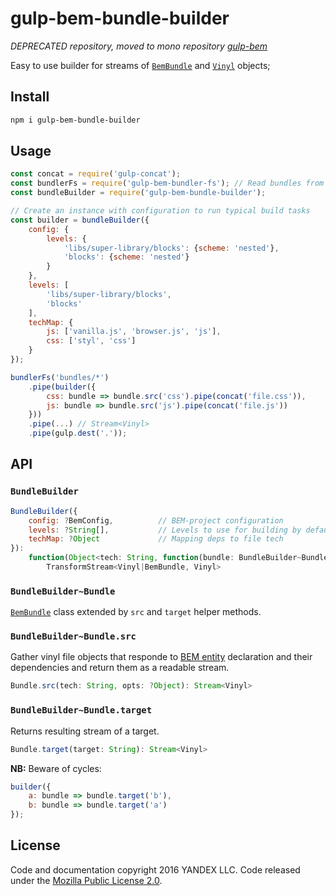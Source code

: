 # gulp-bem-bundle-builder

*DEPRECATED repository, moved to mono repository [gulp-bem](https://github.com/bem/gulp-bem/tree/master/packages/gulp-bem-bundle-builder)*

Easy to use builder for streams of [`BemBundle`][]
and [`Vinyl`][] objects;

## Install

```sh
npm i gulp-bem-bundle-builder
```

## Usage

```js
const concat = require('gulp-concat');
const bundlerFs = require('gulp-bem-bundler-fs'); // Read bundles from FS by glob
const bundleBuilder = require('gulp-bem-bundle-builder');

// Create an instance with configuration to run typical build tasks
const builder = bundleBuilder({
    config: {
        levels: {
            'libs/super-library/blocks': {scheme: 'nested'},
            'blocks': {scheme: 'nested'}
        }
    },
    levels: [
        'libs/super-library/blocks',
        'blocks'
    ],
    techMap: {
        js: ['vanilla.js', 'browser.js', 'js'],
        css: ['styl', 'css']
    }
});

bundlerFs('bundles/*')
    .pipe(builder({
        css: bundle => bundle.src('css').pipe(concat('file.css')),
        js: bundle => bundle.src('js').pipe(concat('file.js'))
    }))
    .pipe(...) // Stream<Vinyl>
    .pipe(gulp.dest('.'));
```

## API

### `BundleBuilder`

```js
BundleBuilder({
    config: ?BemConfig,          // BEM-project configuration
    levels: ?String[],           // Levels to use for building by default
    techMap: ?Object             // Mapping deps to file tech
}):
    function(Object<tech: String, function(bundle: BundleBuilder~Bundle): Stream<Vinyl>>):
        TransformStream<Vinyl|BemBundle, Vinyl>
```

### `BundleBuilder~Bundle`

[`BemBundle`][] class extended by `src` and `target` helper methods.

### `BundleBuilder~Bundle.src`

Gather vinyl file objects that responde to [BEM entity][] declaration
and their dependencies and return them as a readable stream.

```js
Bundle.src(tech: String, opts: ?Object): Stream<Vinyl>
```

### `BundleBuilder~Bundle.target`

Returns resulting stream of a target.

```js
Bundle.target(target: String): Stream<Vinyl>
```

**NB:** Beware of cycles:
```js
builder({
    a: bundle => bundle.target('b'),
    b: bundle => bundle.target('a')
});
```

## License

Code and documentation copyright 2016 YANDEX LLC. Code released under the [Mozilla Public License 2.0](LICENSE.txt).


[`BemBundle`]:   https://github.com/bem-sdk/bem-bundle
[`Vinyl`]:       https://github.com/gulpjs/vinyl
[BEM entity]:    https://en.bem.info/methodology/key-concepts/#bem-entity

[npm]:           https://www.npmjs.org/package/gulp-bem-bundle-builder
[npm-img]:       https://img.shields.io/npm/v/gulp-bem-bundle-builder.svg
[travis]:        https://travis-ci.org/gulp-bem/gulp-bem-bundle-builder
[travis-img]:    https://img.shields.io/travis/gulp-bem/gulp-bem-bundle-builder.svg?label=tests
[coveralls]:     https://coveralls.io/r/gulp-bem/gulp-bem-bundle-builder
[coveralls-img]: https://img.shields.io/coveralls/gulp-bem/gulp-bem-bundle-builder.svg
[david]:         https://david-dm.org/gulp-bem/gulp-bem-bundle-builder
[david-img]:     http://img.shields.io/david/gulp-bem/gulp-bem-bundle-builder.svg?style=flat
